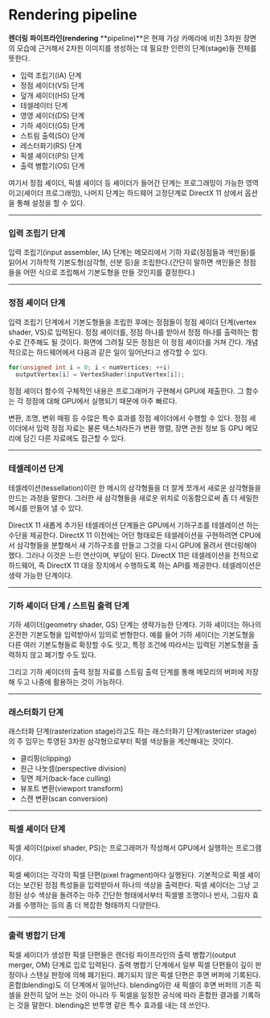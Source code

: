 # Rendering pipeline

**렌더링** **파이프라인(rendering** **pipeline)**은 현재 가상 카메라에 비친 3차원 장면의 모습에 근거해서 2차원 이미지를 생성하는 데 필요한 인련의 단계(stage)들 전체를 뜻한다.

- 입력 조립기(IA) 단계
- 정점 셰이더(VS) 단계
- 덮개 셰이더(HS) 단계
- 테셀레이터 단계
- 영영 셰이더(DS) 단계
- 기하 셰이더(GS) 단계
- 스트림 출력(SO) 단계
- 레스터화기(RS) 단계
- 픽셀 셰이더(PS) 단계
- 출력 병합기(OS) 단계

여기서 정점 셰이더, 픽셀 셰이더 등 셰이더가 들어간 단계는 프로그래밍이 가능한 영역이고(셰이더 프로그래밍), 나머지 단계는 하드웨어 고정단계로 DirectX 11 상에서 옵션을 통해 설정을 할 수 있다.

---

### 입력 조립기 단계

입력 조립기(input assembler, IA) 단계는 메모리에서 기하 자료(정점들과 색인들)를 읽어서 기하학적 기본도형(삼각형, 선분 등)을 조립한다.(간단히 말하면 색인들은 정점들을 어떤 식으로 조립해서 기본도형을 만들 것인지를 결정한다.)


---

### 정점 셰이더 단계

입력 조립기 단계에서 기본도형들을 조립한 후에는 정점들이 정점 셰이더 단계(vertex shader, VS)로 입력된다. 정점 셰이더를, 정점 하나를 받아서 정점 하나를 출력하는 함수로 간주해도 될 것이다. 화면에 그려질 모든 정점은 이 정점 셰이더를 거쳐 간다. 개념적으로는 하드웨어에서 다음과 같은 일이 일어난다고 생각할 수 있다.

```cpp
for(unsigned int i = 0; i < numVertices; ++i)
  outputVertex[i] = VertexShader(inputVertex[i]);
```

정점 셰이더 함수의 구체적인 내용은 프로그래머가 구현해서 GPU에 제출한다. 그 함수는 각 정점에 대해 GPU에서 실행되기 때문에 아주 빠르다.

변환, 조명, 변위 매핑 등 수많은 특수 효과를 정점 셰이더에서 수행할 수 있다. 정점 셰이더에서 입력 정점 자료는 물론 텍스처라든가 변환 행렬, 장면 관원 정보 등 GPU 메모리에 담긴 다른 자료에도 접근할 수 있다.

---

### 테셀레이션 단계

테셀레이션(tessellation)이란 한 메시의 삼각형들을 더 잘게 쪼개서 새로운 삼각형들을 만드는 과정을 말한다. 그러한 새 삼각형들을 새로운 위치로 이동함으로써 좀 더 세밀한 메시를 만들어 낼 수 있다.

DirectX 11 새롭게 추가된 테셀레이션 단계들은 GPU에서 기하구조를 테셀레이션 하는 수단을 제공한다. DirectX 11 이전에는 어던 형태로든 테셀레이션을 구현하려면 CPU에서 삼각형들을 분할해서 새 기하구조를 만들고 그것을 다시 GPU에 올려서 렌더링해야 했다. 그러나 이것은 느린 연산이며, 부담이 된다. DirectX 11은 테셀레이션을 전적으로 하드웨어, 즉 DirectX 11 대응 장치에서 수행하도록 하는 API를 제공한다. 테셀레이션은 생략 가능한 단계이다.

---

### 기하 셰이더 단계 / 스트림 출력 단계

기하 셰이더(geometry shader, GS) 단계는 생략가능한 단계다. 기하 셰이더는 하나의 온전한 기본도형을 입력받아서 임의로 번형한다. 예를 들어 기하 셰이더는 기본도형을 다른 여러 기본도형들로 확장할 수도 잇고, 특정 조건에 따라서는 입력된 기본도형을 출력하지 않고 폐기할 수도 있다.

그리고 기하 셰이더의 출력 정점 자료를 스트림 출력 단계를 통해 메모리의 버퍼에 저장해 두고 나중에 활용하는 것이 가능하다.

---

### 래스터화기 단계

래스터화 단계(rasterization stage)라고도 하는 래스터화기 단계(rasterizer stage)의 주 임무는 투영된 3차원 삼각형으로부터 픽셀 색상들을 계산해내는 것이다.

- 클리핑(clipping)
- 원근 나눗셈(perspective division)
- 뒷면 제거(back-face culling)
- 뷰포트 변환(viewport transform)
- 스캔 변환(scan conversion)

---

### 픽셀 셰이더 단계

픽셀 셰이더(pixel shader, PS)는 프로그래머가 작성해서 GPU에서 실행하는 프로그램이다.

픽셀 쎼이더는 각각의 픽셀 단편(pixel fragment)마다 실행된다. 기본적으로 픽셀 셰이더는 보간된 정점 특성들을 입력받아서 하나의 색상을 출력한다. 픽셀 셰이더는 그냥 고정된 상수 색상을 돌려주는 아주 간단한 형태에서부터 픽셀별 조명이나 반사, 그림자 효과를 수행하는 등의 좀 더 복잡한 형태까지 다양한다.

---

### 출력 병합기 단계

픽셀 셰이더가 생성한 픽셀 단편들은 렌더링 파이프라인의 출력 병합기(output merger, OM) 단계로 입로 입력된다. 출력 병합기 단계에서 일부 픽셀 단편들이 깊이 판정이나 스텐실 판정에 의해 폐기된다. 폐기되지 않은 픽셀 단편은 후면 버퍼에 기록된다. 혼합(blending)도 이 단계에서 일어난다. blending이란 새 픽셀이 후면 버퍼의 기존 픽셀을 완전히 덮어 쓰는 것이 아니라 두 픽셀을 일정한 공식에 따라 혼합한 결과를 기록하는 것을 말한다. blending은 반투명 같은 특수 효과를 내는 데 쓰인다.
